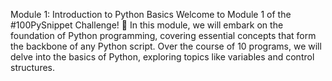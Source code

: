 Module 1: Introduction to Python Basics
Welcome to Module 1 of the #100PySnippet Challenge! 🚀 In this module, we will embark on the foundation of Python programming, covering essential concepts that form the backbone of any Python script. Over the course of 10 programs, we will delve into the basics of Python, exploring topics like variables and control structures.
